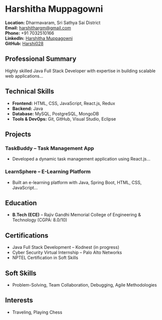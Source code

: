 # Harshitha Muppagowni  
**Location:** Dharmavaram, Sri Sathya Sai District  
**Email:** harshithargm@gmail.com  
**Phone:** +91 7032510166  
**LinkedIn:** [Harshitha Muppagowni](https://www.linkedin.com/in/harshitha-muppagowni)  
**GitHub:** [Harshi028](https://github.com/Harshi028)  

## Professional Summary  
Highly skilled Java Full Stack Developer with expertise in building scalable web applications...  

## Technical Skills  
- **Frontend:** HTML, CSS, JavaScript, React.js, Redux  
- **Backend:** Java  
- **Database:** MySQL, PostgreSQL, MongoDB  
- **Tools & DevOps:** Git, GitHub, Visual Studio, Eclipse  

## Projects  
### TaskBuddy – Task Management App  
- Developed a dynamic task management application using React.js...  

### LearnSphere – E-Learning Platform  
- Built an e-learning platform with Java, Spring Boot, HTML, CSS, JavaScript...  

## Education  
- **B.Tech (ECE)** – Rajiv Gandhi Memorial College of Engineering & Technology (CGPA: 8.0/10)  

## Certifications  
- Java Full Stack Development – Kodnest (in progress)  
- Cyber Security Virtual Internship – Palo Alto Networks  
- NPTEL Certification in Soft Skills  

## Soft Skills  
- Problem-Solving, Team Collaboration, Debugging, Agile Methodologies  

## Interests  
- Traveling, Playing Chess  
